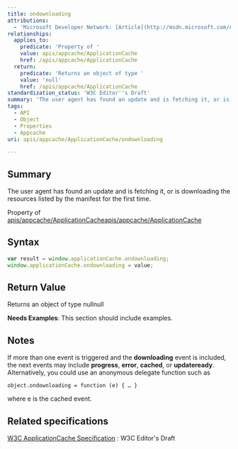 ```yaml
---
title: ondownloading
attributions:
  - 'Microsoft Developer Network: [Article](http://msdn.microsoft.com/en-us/library/ie/hh828809%28v=vs.85%29.aspx)'
relationships:
  applies_to:
    predicate: 'Property of '
    value: apis/appcache/ApplicationCache
    href: /apis/appcache/ApplicationCache
  return:
    predicate: 'Returns an object of type '
    value: 'null'
    href: /apis/appcache/ApplicationCache
standardization_status: 'W3C Editor''s Draft'
summary: 'The user agent has found an update and is fetching it, or is downloading the resources listed by the manifest for the first time.'
tags:
  - API
  - Object
  - Properties
  - Appcache
uri: apis/appcache/ApplicationCache/ondownloading

---
```

## <span>Summary</span>

The user agent has found an update and is fetching it, or is downloading the resources listed by the manifest for the first time.

Property of [apis/appcache/ApplicationCache](/apis/appcache/ApplicationCache)[apis/appcache/ApplicationCache](/apis/appcache/ApplicationCache)

## <span>Syntax</span>

``` js
var result = window.applicationCache.ondownloading;
window.applicationCache.ondownloading = value;
```

## <span>Return Value</span>

Returns an object of type nullnull

**Needs Examples**: This section should include examples.

## <span>Notes</span>

If more than one event is triggered and the **downloading** event is included, the next events may include **progress**, **error**, **cached**, or **updateready**. Alternatively, you could use an anonymous delegate function such as

    object.ondownloading = function (e) { … }

where e is the cached event.

## <span>Related specifications</span>

[W3C ApplicationCache Specification](http://dev.w3.org/html5/spec/single-page.html#application-cache-api)
:   W3C Editor's Draft
